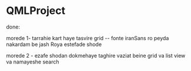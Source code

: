 # QMLProject
done:

morede 1- tarrahie kart haye tasvire grid -- fonte iranSans ro peyda nakardam be jash Roya estefade shode

morede 2 - ezafe shodan dokmehaye taghire vaziat beine grid va list view va namayeshe search
